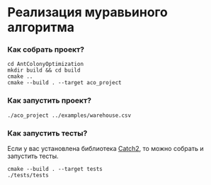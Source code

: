 # Реализация муравьиного алгоритма

### Как собрать проект?

```
cd AntColonyOptimization
mkdir build && cd build
cmake ..
cmake --build . --target aco_project
```

### Как запустить проект?
```
./aco_project ../examples/warehouse.csv
```

### Как запустить тесты?

Если у вас установлена библиотека [Сatch2](https://github.com/catchorg/Catch2/blob/devel/docs/cmake-integration.md#installing-catch2-from-git-repository), то можно собрать и запустить тесты.

```
cmake --build . --target tests
./tests/tests
```